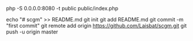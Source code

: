 php -S 0.0.0.0:8080 -t public public/index.php

echo "# scgm" >> README.md
git init
git add README.md
git commit -m "first commit"
git remote add origin https://github.com/Laisbat/scgm.git
git push -u origin master
